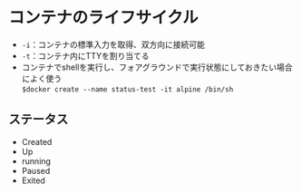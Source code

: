 # コンテナのライフサイクル
- `-i`：コンテナの標準入力を取得、双方向に接続可能  
- `-t`：コンテナ内にTTYを割り当てる  
- コンテナでshellを実行し、フォアグラウンドで実行状態にしておきたい場合によく使う  
`$docker create --name status-test -it alpine /bin/sh`

## ステータス
- Created
- Up
- running
- Paused
- Exited